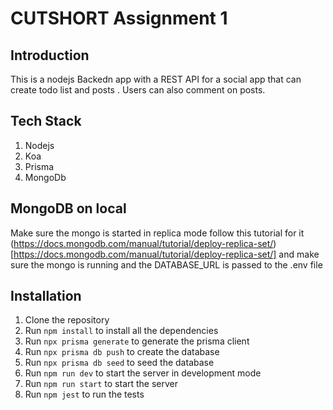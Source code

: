 # CUTSHORT Assignment 1

## Introduction

This is a nodejs Backedn app with a REST API for a social app that can create todo list and posts . Users can also comment on posts.

## Tech Stack

1. Nodejs
2. Koa
3. Prisma
4. MongoDb

## MongoDB on local

Make sure the mongo is started in replica mode follow this tutorial for it (https://docs.mongodb.com/manual/tutorial/deploy-replica-set/)[https://docs.mongodb.com/manual/tutorial/deploy-replica-set/] and make sure the mongo is running and the DATABASE_URL is passed to the .env file

## Installation

1. Clone the repository
2. Run `npm install` to install all the dependencies
3. Run `npx prisma generate` to generate the prisma client
4. Run `npx prisma db push` to create the database
5. Run `npx prisma db seed` to seed the database
6. Run `npm run dev` to start the server in development mode
7. Run `npm run start` to start the server
8. Run `npm jest` to run the tests

